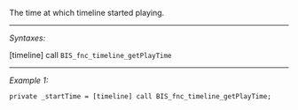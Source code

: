 The time at which timeline started playing.


---
*Syntaxes:*

[timeline] call `BIS_fnc_timeline_getPlayTime`

---
*Example 1:*

```sqf
private _startTime = [timeline] call BIS_fnc_timeline_getPlayTime;
```